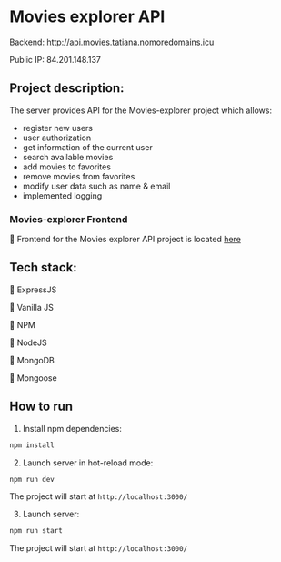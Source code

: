 # Movies explorer API

Backend: http://api.movies.tatiana.nomoredomains.icu

Public IP: 84.201.148.137

## Project description:

The server provides API for the Movies-explorer project which allows: 
* register new users
* user authorization
* get information of the current user
* search available movies
* add movies to favorites
* remove movies from favorites
* modify user data such as name & email
* implemented logging


### Movies-explorer Frontend

:link: Frontend for the Movies explorer API project is located [here](https://github.com/TatianaRyzhova/movies-explorer-frontend)

## Tech stack:

:small_blue_diamond: ExpressJS

:small_blue_diamond: Vanilla JS

:small_blue_diamond: NPM

:small_blue_diamond: NodeJS

:small_blue_diamond: MongoDB

:small_blue_diamond: Mongoose

## How to run

1. Install npm dependencies:

```sh
npm install
```

2. Launch server in hot-reload mode:

```sh
npm run dev
```
The project will start at `http://localhost:3000/`

3. Launch server:

```sh
npm run start
```
The project will start at `http://localhost:3000/`
